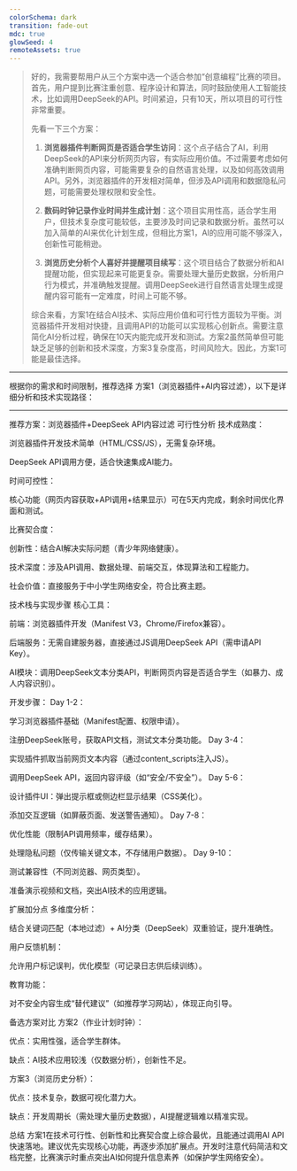 ```yaml
---
colorSchema: dark
transition: fade-out
mdc: true
glowSeed: 4
remoteAssets: true
---
```


<blockquote 
  v-click
  v-after
  class="important-p-5 important-border-rounded-3xl important-color-coolgray"
  v-motion
  :initial="{ x: -80 }"
  :enter="{ x: 0 }"
  :leave="{ x: 80 }"
>
好的，我需要帮用户从三个方案中选一个适合参加“创意编程”比赛的项目。首先，用户提到比赛注重创意、程序设计和算法，同时鼓励使用人工智能技术，比如调用DeepSeek的API。时间紧迫，只有10天，所以项目的可行性非常重要。

先看一下三个方案：

1. **浏览器插件判断网页是否适合学生访问**：这个点子结合了AI，利用DeepSeek的API来分析网页内容，有实际应用价值。不过需要考虑如何准确判断网页内容，可能需要复杂的自然语言处理，以及如何高效调用API。另外，浏览器插件的开发相对简单，但涉及API调用和数据隐私问题，可能需要处理权限和安全性。

2. **数码时钟记录作业时间并生成计划**：这个项目实用性高，适合学生用户，但技术复杂度可能较低，主要涉及时间记录和数据分析。虽然可以加入简单的AI来优化计划生成，但相比方案1，AI的应用可能不够深入，创新性可能稍逊。

3. **浏览历史分析个人喜好并提醒项目续写**：这个项目结合了数据分析和AI提醒功能，但实现起来可能更复杂。需要处理大量历史数据，分析用户行为模式，并准确触发提醒。调用DeepSeek进行自然语言处理生成提醒内容可能有一定难度，时间上可能不够。

综合来看，方案1在结合AI技术、实际应用价值和可行性方面较为平衡。浏览器插件开发相对快捷，且调用API的功能可以实现核心创新点。需要注意简化AI分析过程，确保在10天内能完成开发和测试。方案2虽然简单但可能缺乏足够的创新和技术深度，方案3复杂度高，时间风险大。因此，方案1可能是最佳选择。
</blockquote>

---


根据你的需求和时间限制，推荐选择 方案1（浏览器插件+AI内容过滤），以下是详细分析和技术实现路径：
***
推荐方案：浏览器插件+DeepSeek API内容过滤
可行性分析
技术成熟度：

浏览器插件开发技术简单（HTML/CSS/JS），无需复杂环境。

DeepSeek API调用方便，适合快速集成AI能力。

时间可控性：

核心功能（网页内容获取+API调用+结果显示）可在5天内完成，剩余时间优化界面和测试。

比赛契合度：

创新性：结合AI解决实际问题（青少年网络健康）。

技术深度：涉及API调用、数据处理、前端交互，体现算法和工程能力。

社会价值：直接服务于中小学生网络安全，符合比赛主题。

技术栈与实现步骤
核心工具：

前端：浏览器插件开发（Manifest V3，Chrome/Firefox兼容）。

后端服务：无需自建服务器，直接通过JS调用DeepSeek API（需申请API Key）。

AI模块：调用DeepSeek文本分类API，判断网页内容是否适合学生（如暴力、成人内容识别）。

开发步骤：
Day 1-2：

学习浏览器插件基础（Manifest配置、权限申请）。

注册DeepSeek账号，获取API文档，测试文本分类功能。
Day 3-4：

实现插件抓取当前网页文本内容（通过content_scripts注入JS）。

调用DeepSeek API，返回内容评级（如“安全/不安全”）。
Day 5-6：

设计插件UI：弹出提示框或侧边栏显示结果（CSS美化）。

添加交互逻辑（如屏蔽页面、发送警告通知）。
Day 7-8：

优化性能（限制API调用频率，缓存结果）。

处理隐私问题（仅传输关键文本，不存储用户数据）。
Day 9-10：

测试兼容性（不同浏览器、网页类型）。

准备演示视频和文档，突出AI技术的应用逻辑。

扩展加分点
多维度分析：

结合关键词匹配（本地过滤）+ AI分类（DeepSeek）双重验证，提升准确性。

用户反馈机制：

允许用户标记误判，优化模型（可记录日志供后续训练）。

教育功能：

对不安全内容生成“替代建议”（如推荐学习网站），体现正向引导。

备选方案对比
方案2（作业计划时钟）：

优点：实用性强，适合学生群体。

缺点：AI技术应用较浅（仅数据分析），创新性不足。

方案3（浏览历史分析）：

优点：技术复杂，数据可视化潜力大。

缺点：开发周期长（需处理大量历史数据），AI提醒逻辑难以精准实现。

总结
方案1在技术可行性、创新性和比赛契合度上综合最优，且能通过调用AI API快速落地。建议优先实现核心功能，再逐步添加扩展点。开发时注意代码简洁和文档完整，比赛演示时重点突出AI如何提升信息素养（如保护学生网络安全）。
